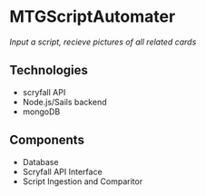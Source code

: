 # MTGScriptAutomater

*Input a script, recieve pictures of all related cards*


## Technologies
* scryfall API
* Node.js/Sails backend
* mongoDB


## Components
* Database 
* Scryfall API Interface
* Script Ingestion and Comparitor 

